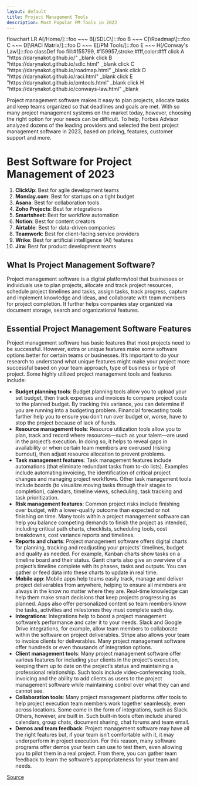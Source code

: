 ```yaml
---
layout: default
title: Project Management Tools
description: Most Popular PM Tools in 2023
---
```

<script src="https://unpkg.com/mermaid@10.4.0/dist/mermaid.min.js"></script>

<div class="mermaid">
flowchart LR
    A[/Home/]:::foo ~~~ B[/SDLC\]:::foo
    B ~~~ C[\Roadmap\]:::foo
    C ~~~ D[\RACI Matrix/]:::foo
    D ~~~ E[/PM Tools/]:::foo
    E ~~~ H[/Conway's Law\]:::foo
    classDef foo fill:#155799, #159957,stroke:#fff,color:#fff
    click A "https://darynakot.github.io/" _blank
    click B "https://darynakot.github.io/sdlc.html" _blank
    click C "https://darynakot.github.io/roadmap.html" _blank
    click D "https://darynakot.github.io/raci.html" _blank
    click E "https://darynakot.github.io/pmtools.html" _blank
    click H "https://darynakot.github.io/conways-law.html" _blank
</div>

Project management software makes it easy to plan projects, allocate tasks and keep teams organized so that deadlines and goals are met. With so many project management systems on the market today, however, choosing the right option for your needs can be difficult. To help, Forbes Advisor analyzed dozens of the leading providers and selected the best project management software in 2023, based on pricing, features, customer support and more.

# Best Software for Project Management of 2023
1. **ClickUp**: Best for agile development teams
2. **Monday.com**: Best for startups on a tight budget
3. **Asana**: Best for collaboration tools
4. **Zoho Projects**: Best for integrations
5. **Smartsheet**: Best for workflow automation
6. **Notion**: Best for content creators
7. **Airtable**: Best for data-driven companies
8. **Teamwork**: Best for client-facing service providers
9. **Wrike**: Best for artificial intelligence (AI) features
10. **Jira**: Best for product development teams

## What Is Project Management Software?
Project management software is a digital platform/tool that businesses or individuals use to plan projects, allocate and track project resources, schedule project timelines and tasks, assign tasks, track progress, capture and implement knowledge and ideas, and collaborate with team members for project completion. It further helps companies stay organized via document storage, search and organizational features.

## Essential Project Management Software Features
Project management software has basic features that most projects need to be successful. However, extra or unique features make some software options better for certain teams or businesses. It’s important to do your research to understand what unique features might make your project more successful based on your team approach, type of business or type of project. Some highly utilized project management tools and features include:

* **Budget planning tools**: Budget planning tools allow you to upload your set budget, then track expenses and invoices to compare project costs to the planned budget. By tracking this variance, you can determine if you are running into a budgeting problem. Financial forecasting tools further help you to ensure you don’t run over budget or, worse, have to stop the project because of lack of funds.
* **Resource management tools**: Resource utilization tools allow you to plan, track and record where resources—such as your talent—are used in the project’s execution. In doing so, it helps to reveal gaps in availability or when certain team members are overused (risking burnout), then adjust resource allocation to prevent problems.
* **Task management features**: Task management features include automations (that eliminate redundant tasks from to-do lists). Examples include automating invoicing, the identification of critical project changes and managing project workflows. Other task management tools include boards (to visualize moving tasks through their stages to completion), calendars, timeline views, scheduling, task tracking and task prioritization.
* **Risk management features**: Common project risks include finishing over budget, with a lower-quality outcome than expected or not finishing on time. Many tools within a project management software can help you balance competing demands to finish the project as intended, including critical path charts, checklists, scheduling tools, cost breakdowns, cost variance reports and timelines.
* **Reports and charts**: Project management software offers digital charts for planning, tracking and readjusting your projects’ timelines, budget and quality as needed. For example, Kanban charts show tasks on a timeline board and their status. Gantt charts also give an overview of a project’s timeline complete with its phases, tasks and outputs. You can gather or feed data into these charts to update in real time.
* **Mobile app**: Mobile apps help teams easily track, manage and deliver project deliverables from anywhere, helping to ensure all members are always in the know no matter where they are. Real-time knowledge can help them make smart decisions that keep projects progressing as planned. Apps also offer personalized content so team members know the tasks, activities and milestones they must complete each day.
* **Integrations**: Integrations help to boost a project management software’s performance and cater it to your needs. Slack and Google Drive integrations, for example, allow team members to collaborate within the software on project deliverables. Stripe also allows your team to invoice clients for deliverables. Many project management software offer hundreds or even thousands of integration options.
* **Client management tools**: Many project management software offer various features for including your clients in the project’s execution, keeping them up to date on the project’s status and maintaining a professional relationship. Such tools include video-conferencing tools, invoicing and the ability to add clients as users to the project management software while maintaining control over what they can and cannot see.
* **Collaboration tools**: Many project management platforms offer tools to help project execution team members work together seamlessly, even across locations. Some come in the form of integrations, such as Slack. Others, however, are built in. Such built-in tools often include shared calendars, group chats, document sharing, chat forums and team email.
* **Demos and team feedback**: Project management software may have all the right features but, if your team isn’t comfortable with it, it may underperform in project execution. For this reason, many software programs offer demos your team can use to test them, even allowing you to pilot them in a real project. From there, you can gather team feedback to learn the software’s appropriateness for your team and needs.

[Source](https://www.forbes.com/advisor/business/software/best-project-management-software/)
